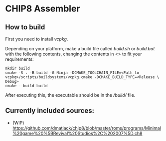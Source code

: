 # CHIP8 Assembler

## How to build

First you need to install *vcpkg*.

Depending on your platform, make a build file called *build.sh* or *build.bat* with the following contents, changing the contents in <> to fit your requirements:

```shell
mkdir build
cmake -S . -B build -G Ninja -DCMAKE_TOOLCHAIN_FILE=<Path to vcpkg>/scripts/buildsystems/vcpkg.cmake -DCMAKE_BUILD_TYPE=<Release \ Debug>
cmake --build build
```

After executing this, the executable should be in the */build/* file.

## Currently included sources:

- (WIP) https://github.com/dmatlack/chip8/blob/master/roms/programs/Minimal%20game%20%5BRevival%20Studios%2C%202007%5D.ch8
